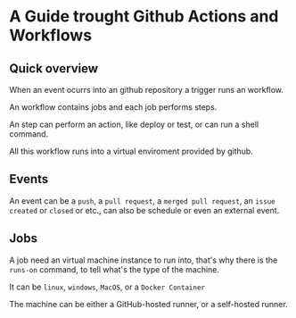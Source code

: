 # A Guide trought Github Actions and Workflows

## Quick overview
When an event ocurrs into an github repository a trigger runs an workflow.


An workflow contains jobs and each job performs steps.


An step can perform an action, like deploy or test, or can run a shell command.


All this workflow runs into a virtual enviroment provided by github.

## Events
An event can be a `push`, a `pull request`, a `merged pull request`, an `issue created` or `closed` or etc., can also be schedule or even an external event.

## Jobs
A job need an virtual machine instance to run into, that's why there is the `runs-on` command, to tell what's the type of the machine.


It can be `linux`, `windows`, `MacOS`, or a `Docker Container`


The machine can be either a GitHub-hosted runner, or a self-hosted runner.